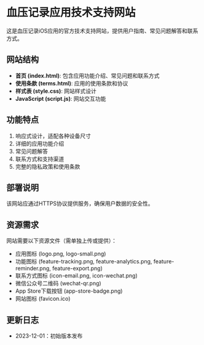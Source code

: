 # 血压记录应用技术支持网站

这是血压记录iOS应用的官方技术支持网站，提供用户指南、常见问题解答和联系方式。

## 网站结构

- **首页 (index.html)**: 包含应用功能介绍、常见问题和联系方式
- **使用条款 (terms.html)**: 应用的使用条款和协议
- **样式表 (style.css)**: 网站样式设计
- **JavaScript (script.js)**: 网站交互功能

## 功能特点

1. 响应式设计，适配各种设备尺寸
2. 详细的应用功能介绍
3. 常见问题解答
4. 联系方式和支持渠道
5. 完整的隐私政策和使用条款

## 部署说明

该网站应通过HTTPS协议提供服务，确保用户数据的安全性。

## 资源需求

网站需要以下资源文件（需单独上传或提供）：

- 应用图标 (logo.png, logo-small.png)
- 功能图标 (feature-tracking.png, feature-analytics.png, feature-reminder.png, feature-export.png)
- 联系方式图标 (icon-email.png, icon-wechat.png)
- 微信公众号二维码 (wechat-qr.png)
- App Store下载按钮 (app-store-badge.png)
- 网站图标 (favicon.ico)

## 更新日志

- 2023-12-01：初始版本发布 
